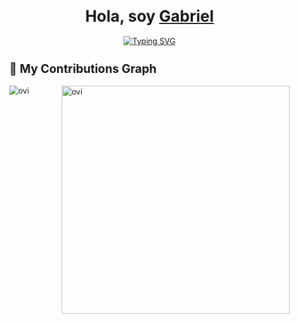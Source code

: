 <div align="center">
  <h1>Hola, soy <a href="https://www.instagram.com/gamborin_/">Gabriel</a></h1>
</div>
<div align="center">
  <a href="https://git.io/typing-svg"><img src="https://readme-typing-svg.demolab.com?font=Fira+Code&pause=1000&color=F73BD8&center=true&vCenter=true&random=false&width=600&lines=Gabriel+Woodsprite;Dev+at+ITZ;Computational+Systems+Engineering+student;Musician" alt="Typing SVG" /></a>
</div>

## 🐍 My Contributions Graph

<p><img align="left" src="https://github-readme-stats.vercel.app/api/top-langs?username=Gabriel-Woodsprite&show_icons=true&locale=en&layout=compact&theme=chartreuse-dark" alt="ovi" /></p>
<p>&nbsp;<img align="right" src="https://github-readme-stats.vercel.app/api?username=Gabriel-Woodsprite&show_icons=true&locale=en&theme=chartreuse-dark" alt="ovi" width="410" /></p>
<br><br><br><br><br>

<!--<img align="center" src="https://github-readme-stats.vercel.app/api?username=Gabriel-Woodsprite&include_all_commits=true&count_private=true&show_icons=true&line_height=20&title_color=7A7ADB&icon_color=2234AE&text_color=D3D3D3&bg_color=0,000000,130F40" alt="ABSphreak's Github Stats">


**Gabriel-Woodsprite/Gabriel-Woodsprite** is a ✨ _special_ ✨ repository because its `README.md` (this file) appears on your GitHub profile.

Here are some ideas to get you started:

- 🔭 I’m currently working on ...
- 🌱 I’m currently learning ...
- 👯 I’m looking to collaborate on ...
- 🤔 I’m looking for help with ...
- 💬 Ask me about ...
- 📫 How to reach me: ...
- 😄 Pronouns: ...
- ⚡ Fun fact: ...
-->
